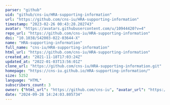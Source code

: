 ```yaml
---
parser: "github"
uid: "github/cns-iu/HRA-supporting-information"
url: "https://github.com/cns-iu/HRA-supporting-information"
timestamp: "2023-02-26 00:43:28.202743"
avatar: "https://avatars.githubusercontent.com/u/10944420?v=4"
repo_url: "https://github.com/cns-iu/HRA-supporting-information"
doi: "10.1038/S42003-022-03644-X"
name: "HRA-supporting-information"
full_name: "cns-iu/HRA-supporting-information"
html_url: "https://github.com/cns-iu/HRA-supporting-information"
created_at: "2021-11-18T17:03:24Z"
updated_at: "2022-01-03T13:56:01Z"
clone_url: "https://github.com/cns-iu/HRA-supporting-information.git"
homepage: "https://cns-iu.github.io/HRA-supporting-information/"
size: 5252
language: "HTML"
subscribers_count: 3
owner: {"html_url": "https://github.com/cns-iu", "avatar_url": "https://avatars.githubusercontent.com/u/10944420?v=4", "login": "cns-iu", "type": "Organization"}
date: "2024-09-28 14:24:03.805734"
---
```

